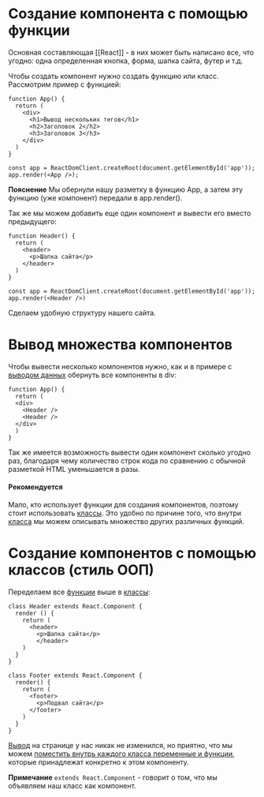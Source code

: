 # Создание компонента с помощью функции
Основная составляющая [[React]] - в них может быть написано все, что угодно: одна определенная кнопка, форма, шапка сайта, футер и т.д.

Чтобы создать компонент нужно создать функцию или класс. Рассмотрим пример с функцией:
```
function App() {
  return (
    <div>
      <h1>Вывод нескольких тегов</h1>
      <h2>Заголовок 2</h2>
      <h3>Заголовок 3</h3>
    </div>
  )
}

const app = ReactDomClient.createRoot(document.getElementById('app'));
app.render(<App />);
```

**Пояснение**
Мы обернули нашу разметку в функцию App, а затем эту функцию (уже компонент) передали в app.render().

Так же мы можем добавить еще один компонент и вывести его вместо предыдущего:
```
function Header() {
  return (
    <header>
      <p>Шапка сайта</p>
    </header>
  )
} 

const app = ReactDomClient.createRoot(document.getElementById('app'));
app.render(<Header />)
```

Сделаем удобную структуру нашего сайта.
# Вывод множества компонентов
Чтобы вывести несколько компонентов нужно, как и в примере с [выводом данных](obsidian://open?vault=Web%20Dev&file=React%2F%D0%92%D1%8B%D0%B2%D0%BE%D0%B4%20%D0%B4%D0%B0%D0%BD%D0%BD%D1%8B%D1%85) обернуть все компоненты в div:
```
function App() {
  return (
  <div>
    <Header />
    <Header />
  </div>
  )
}
```

Так же имеется возможность вывести один компонент сколько угодно раз, благодаря чему количество строк кода по сравнению с обычной разметкой HTML уменьшается в разы.

#### Рекомендуется
Мало, кто использует функции для создания компонентов, поэтому стоит использовать [классы](JS/Классы).
Это удобно по причине того, что внутри [класса](JS/Классы) мы можем описывать множество других различных функций.

# Создание компонентов с помощью классов (стиль ООП)
Переделаем все [функции](Функции) выше в [классы](JS/Классы):
```
class Header extends React.Component {
  render () {
    return (
      <header>
        <p>Шапка сайта</p>
        </header>
    )
  }
}

class Footer extends React.Component {
  render() {
    return (
      <footer>
        <p>Подвал сайта</p>
      </footer>
    )
  }
}
```

[Вывод](obsidian://open?vault=Web%20Dev&file=React%2F%D0%92%D1%8B%D0%B2%D0%BE%D0%B4%20%D0%B4%D0%B0%D0%BD%D0%BD%D1%8B%D1%85) на странице у нас никак не изменился, но приятно, что мы можем [поместить внутрь каждого класса переменные и функции](obsidian://open?vault=Web%20Dev&file=React%2F%D0%9C%D0%B5%D1%82%D0%BE%D0%B4%D1%8B%20%D0%B4%D0%BB%D1%8F%20%D0%BA%D0%BE%D0%BC%D0%BF%D0%BE%D0%BD%D0%B5%D0%BD%D1%82%D0%BE%D0%B2), которые принадлежат конкретно к этом компоненту.

**Примечание**
`extends React.Component` - говорит о том, что мы объявляем наш класс как компонент.